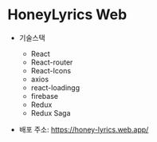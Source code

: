 # HoneyLyrics Web

- 기술스택
  - React
  - React-router
  - React-Icons
  - axios
  - react-loadingg
  - firebase
  - Redux
  - Redux Saga

- 배포 주소: https://honey-lyrics.web.app/
